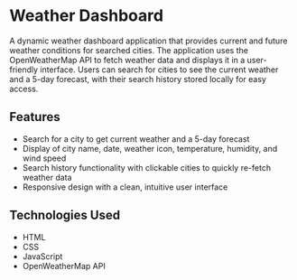 # Weather Dashboard

A dynamic weather dashboard application that provides current and future weather conditions for searched cities. The application uses the OpenWeatherMap API to fetch weather data and displays it in a user-friendly interface. Users can search for cities to see the current weather and a 5-day forecast, with their search history stored locally for easy access.

## Features
- Search for a city to get current weather and a 5-day forecast
- Display of city name, date, weather icon, temperature, humidity, and wind speed
- Search history functionality with clickable cities to quickly re-fetch weather data
- Responsive design with a clean, intuitive user interface

## Technologies Used
- HTML
- CSS
- JavaScript
- OpenWeatherMap API
